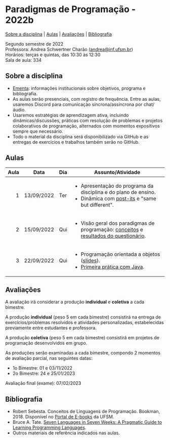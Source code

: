 # Paradigmas de Programação - 2022b
[Sobre a disciplina](#sobre-a-disciplina) | [Aulas](#aulas) | [Avaliações](#avaliações) | [Bibliografia](#bibliografia) 

<!--| [Quizzes](#quizzes) -->


Segundo semestre de 2022  
Professora: Andrea Schwertner Charão (andrea@inf.ufsm.br)  
Horários: terças e quintas, das 10:30 às 12:30  
Sala de aula: 334  

## Sobre a disciplina
 - [Ementa](https://www.ufsm.br/ementario/disciplinas/ELC117): informações institucionais sobre objetivos, programa e bibliografia.
 - As aulas serão presenciais, com registro de frequência. Entre as aulas, usaremos Discord para comunicação síncrona/assíncrona por chat/áudio. 
- Usaremos estratégias de aprendizagem ativa, incluindo dinâmicas/discussões, práticas com resolução de problemas e projetos colaborativos de programação, alternados com momentos expositivos sempre que necessário.
 - Todo o material da disciplina será disponibilizado via GitHub e as entregas de exercícios e trabalhos também serão no GitHub. 



## Aulas


<table class="table table-bordered table-hover table-condensed"><thead><tr><th title="Field #0">Aula</th><th title="Field #1">Data</th><th title="Field #2">Dia</th><th title="Field #3">Assunto/Atividade</th></tr></thead>
<tbody>

<tr>
<td align="right">1</td>
<td>13/09/2022</td>
<td>Ter</td>
<td><ul>
<li>Apresentação do programa da disciplina e do plano de ensino.</li>
<li>Dinâmica com <a href="https://jamboard.google.com/d/15NsGbtC9VMgJ1pd4cmSsuveeirXHxPb4mL4oFV14ymo/edit?usp=sharing">post-its</a>  e "same but different".
</ul></td>
</tr>


<tr>
<td align="right">2</td>
<td>15/09/2022</td>
<td>Qui</td>
<td><ul>
<li> 
Visão geral dos paradigmas de programação: 
<a href="https://docs.google.com/presentation/d/1prjJ7oIiRd6TK1zobAwmyyS1qj3zSBfxDNt6oyTt-Tg/edit?usp=sharing">conceitos</a> e
<a href="https://docs.google.com/presentation/d/1u3tt2uiZ_dIroTTjtPWX4QILDFwV2VITF9R0Cz9TCyM/edit?usp=sharing">resultados do questionário</a>. 
</li>
</ul></td>
</tr>


<tr>
<td align="right">3</td>
<td>22/09/2022</td>
<td>Qui</td>
<td><ul>
<li>
Programação orientada a objetos (<a href="https://docs.google.com/presentation/d/1VnAShE4Eir8KIdfD2hU1SIJ1IWmzzVOpGUbCozqiyw0/edit?usp=sharing">slides</a>).
</li>
<li>
 <a href="praticas/java/java01">Primeira prática com Java</a>.
</li>
</ul></td>
</tr>




</tbody>
</table>


## Avaliações

A avaliação irá considerar a produção **individual** e **coletiva** a cada bimestre.

A produção **individual** (peso 5 em cada bimestre) consistirá na entrega de exercícios/problemas resolvidos e atividades personalizadas, estabelecidas previamente entre estudantes e professora.

A produção **coletiva** (peso 5 em cada bimestre) consistirá em projetos de programação desenvolvidos em grupo.

As produções serão examinadas a cada bimestre, compondo 2 momentos de avaliação parcial, nas seguintes datas:

- 1o Bimestre: 01 e 03/11/2022
- 2o Bimestre: 24 e 25/01/2023

Avaliação final (exame): 07/02/2023



## Bibliografia

 - Robert Sebesta. Conceitos de Linguagens de Programação. Bookman, 2018. Disponível no [Portal de E-books](https://www.ufsm.br/orgaos-suplementares/biblioteca/e-books-2/) da UFSM.
 - Bruce A. Tate. [Seven Languages in Seven Weeks: A Pragmatic Guide to Learning Programming Languages](https://www.semanticscholar.org/paper/Seven-Languages-in-Seven-Weeks%3A-A-Pragmatic-Guide-Tate/8ab7286cc9e93b11bf783d4ba1d3ddc14630d202). 
 - Outros materiais de referência indicados nas aulas.

